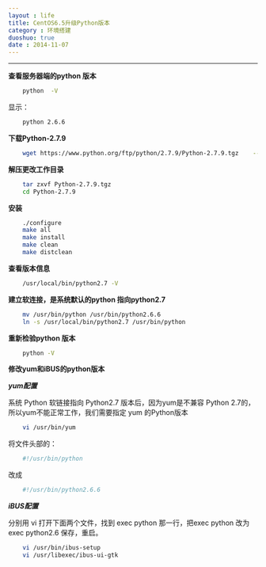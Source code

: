 ```yaml
---
layout : life
title: CentOS6.5升级Python版本
category : 环境搭建
duoshuo: true
date : 2014-11-07
---
```


<!-- more -->

******

**查看服务器端的python 版本**

```sh
	python  -V
```

显示：

```sh
	python 2.6.6
```

**下载Python-2.7.9**

```sh
	wget https://www.python.org/ftp/python/2.7.9/Python-2.7.9.tgz    --no-check-certificate
```

**解压更改工作目录**

```sh
	tar zxvf Python-2.7.9.tgz
	cd Python-2.7.9
```

**安装**

```sh
	./configure
	make all
	make install
	make clean
	make distclean
```

**查看版本信息**

```sh
	/usr/local/bin/python2.7 -V
```

**建立软连接，是系统默认的python 指向python2.7**

```sh
	mv /usr/bin/python /usr/bin/python2.6.6
	ln -s /usr/local/bin/python2.7 /usr/bin/python
```

**重新检验python 版本**

```sh
	python -V
```

**修改yum和iBUS的python版本**

***yum配置***

系统 Python 软链接指向 Python2.7 版本后，因为yum是不兼容 Python 2.7的，所以yum不能正常工作，我们需要指定 yum 的Python版本

```sh
	vi /usr/bin/yum
```

将文件头部的：

```sh
	#!/usr/bin/python
```

改成

```sh
	#!/usr/bin/python2.6.6
```

***iBUS配置***

分别用 vi 打开下面两个文件，找到 exec python 那一行，把exec python 改为 exec python2.6 保存，重启。

```sh
	vi /usr/bin/ibus-setup
	vi /usr/libexec/ibus-ui-gtk
```

